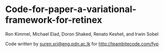 # Code-for-paper-a-variational-framework-for-retinex
Ron Kimmel, Michael Elad, Doron Shaked, Renato Keshet, and Irwin Sobel

Code written by suren.sri@eng.pdn.ac.lk for http://teambitecode.com/fyp
